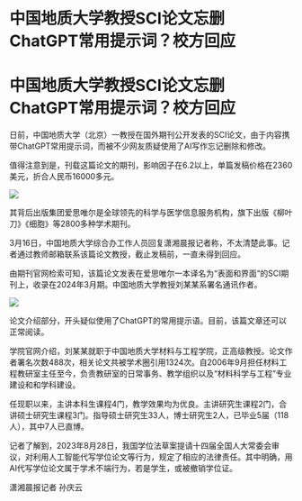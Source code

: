 # 中国地质大学教授SCI论文忘删ChatGPT常用提示词？校方回应

# 中国地质大学教授SCI论文忘删ChatGPT常用提示词？校方回应

日前，中国地质大学（北京）一教授在国外期刊公开发表的SCI论文，由于内容携带ChatGPT常用提示词，而被不少网友质疑使用了AI写作忘记删除和修改。

值得注意到是，刊载这篇论文的期刊，影响因子在6.2以上，单篇发稿价格在2360美元，折合人民币16000多元。

![](https://inews.gtimg.com/om_bt/OopNzK6HmwAMNuGHUlJdx5u0T7w46FvrGXstBx86cGuCAAA/1000)

其背后出版集团爱思唯尔是全球领先的科学与医学信息服务机构，旗下出版《柳叶刀》《细胞》等2800多种学术期刊。

3月16日，中国地质大学综合办工作人员回复潇湘晨报记者称，不太清楚此事。记者通过教师邮箱联系该篇论文教授，截止发稿前，一直未得到回应。

由期刊官网检索可知，该篇论文发表在爱思唯尔一本译名为“表面和界面“的SCI期刊上，收录在2024年3月期。中国地质大学教授刘某某系署名通讯作者。

![](https://inews.gtimg.com/om_bt/OzSr1rJK6p2xEx6JoQOnqKOASSeExMWxEYro3Qx68ojx4AA/1000)

论文介绍部分，开头疑似使用了ChatGPT的常用提示语。目前，该篇文章还可以正常阅读。

学院官网介绍，刘某某就职于中国地质大学材料与工程学院，正高级教授。论文作者署名次数488次，相关论文共被学术圈引用1324次。自2006年9月担任材料工程教研室主任至今，负责教研室的日常事务、教学组织以及“材料科学与工程”专业建设和和学科建设。

任现职以来，主讲本科生课程4门，教学效果均为优良。主讲研究生课程2门，合讲硕士研究生课程3门。指导硕士研究生33人，博士研究生2人，已毕业5届（118人），其中7人已直博。

记者了解到，2023年8月28日，我国学位法草案提请十四届全国人大常委会审议，对利用人工智能代写学位论文等行为，规定了相应的法律责任。其中明确，用AI代写学位论文属于学术不端行为，若是学生，或被撤销学位证。

潇湘晨报记者 孙庆云

